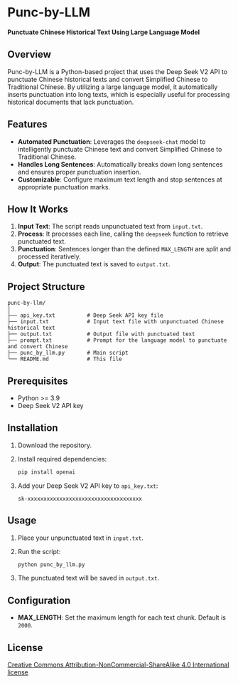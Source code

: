 # Punc-by-LLM

**Punctuate Chinese Historical Text Using Large Language Model**

## Overview

Punc-by-LLM is a Python-based project that uses the Deep Seek V2 API to punctuate Chinese historical texts and convert Simplified Chinese to Traditional Chinese. By utilizing a large language model, it automatically inserts punctuation into long texts, which is especially useful for processing historical documents that lack punctuation.

## Features

- **Automated Punctuation**: Leverages the `deepseek-chat` model to intelligently punctuate Chinese text and convert Simplified Chinese to Traditional Chinese.
- **Handles Long Sentences**: Automatically breaks down long sentences and ensures proper punctuation insertion.
- **Customizable**: Configure maximum text length and stop sentences at appropriate punctuation marks.

## How It Works

1. **Input Text**: The script reads unpunctuated text from `input.txt`.
2. **Process**: It processes each line, calling the `deepseek` function to retrieve punctuated text.
3. **Punctuation**: Sentences longer than the defined `MAX_LENGTH` are split and processed iteratively.
4. **Output**: The punctuated text is saved to `output.txt`.

## Project Structure

```plaintext
punc-by-llm/
│
├── api_key.txt          # Deep Seek API key file
├── input.txt            # Input text file with unpunctuated Chinese historical text
├── output.txt           # Output file with punctuated text
├── prompt.txt           # Prompt for the language model to punctuate and convert Chinese
├── punc_by_llm.py       # Main script
└── README.md            # This file
```

## Prerequisites

- Python >= 3.9
- Deep Seek V2 API key

## Installation

1. Download the repository.

2. Install required dependencies:
   ```bash
   pip install openai
   ```

3. Add your Deep Seek V2 API key to `api_key.txt`:
   ```plaintext
   sk-xxxxxxxxxxxxxxxxxxxxxxxxxxxxxxxxxxxx
   ```

## Usage

1. Place your unpunctuated text in `input.txt`.

2. Run the script:
   ```bash
   python punc_by_llm.py
   ```

3. The punctuated text will be saved in `output.txt`.

## Configuration

- **MAX_LENGTH**: Set the maximum length for each text chunk. Default is `2000`.

## License

[Creative Commons Attribution-NonCommercial-ShareAlike 4.0 International license](https://creativecommons.org/licenses/by-nc-sa/4.0/)
